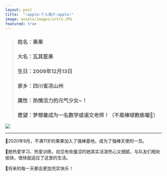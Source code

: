 ```yaml
---
layout: post
title:  ":apple:个人简介:apple:"
image: assets/images/intro.JPG
featured: true
---
```

> ### 姓名：果果
> ### 大名：瓦其惹果
> ### 生日：2009年12月13日
> ### 家乡：四川省凉山州
> ### 属性：热情活力的元气少女~！
> ### 愿望：梦想着成为一名数学或语文老师！（不是棒球教练喔:eyes:）

![](https://i.loli.net/2021/03/14/1Sl9dAYD6ItkzaX.jpg)

***

:apple:2020年9月，不满11岁的果果加入了强棒基地，成为了强棒天使的一员。

:apple:她热爱学习、热爱训练，初见有些羞涩的她其实活泼热心又细腻，与队友们相处愉快，很快就适应了这里的生活。

:apple:将来的每一天都会更加充实快乐！

